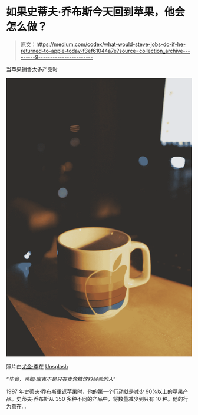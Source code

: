 # 如果史蒂夫·乔布斯今天回到苹果，他会怎么做？

> 原文：<https://medium.com/codex/what-would-steve-jobs-do-if-he-returned-to-apple-today-f3ef61044a7e?source=collection_archive---------9----------------------->

当苹果销售太多产品时

![](img/a5b5be3ce581ae0a5c79071b88d570e1.png)

照片由[尤金·李](https://unsplash.com/@gingin4000)在 [Unsplash](https://unsplash.com/photos/MfkDrs7vFIM)

*“毕竟，蒂姆·库克不是只有卖含糖饮料经验的人*”

1997 年史蒂夫·乔布斯重返苹果时，他的第一个行动就是减少 90%以上的苹果产品。史蒂夫·乔布斯从 350 多种不同的产品中，将数量减少到只有 10 种。他的行为意在…